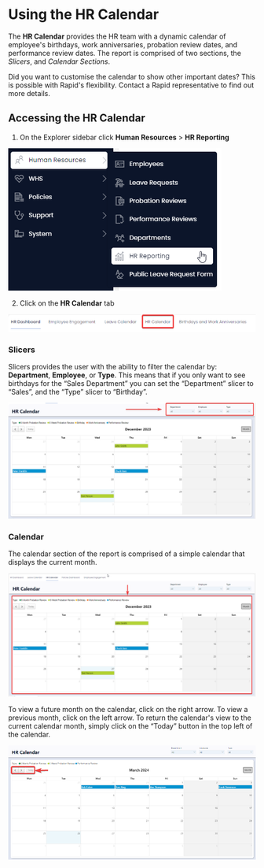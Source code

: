 # Using the HR Calendar

The **HR Calendar** provides the HR team with a dynamic calendar of employee's birthdays, work anniversaries, probation review dates, and performance review dates. The report is comprised of two sections, the *Slicers*, and *Calendar Sections*.

Did you want to customise the calendar to show other important dates? This is possible with Rapid's flexibility. Contact a Rapid representative to find out more details.

## Accessing the HR Calendar

1. On the Explorer sidebar click **Human Resources** &gt; **HR Reporting**  

![Side menu Explorer how to navigate to HR report](</docs/Rapid/2-Rapid Standard/6-Human Resources/HR Reporting/Side menu navigate to HR report.png>)

2. Click on the **HR Calendar** tab  

![Tab strip navigate to HR calendar](<HR calendar tab location.png>)

### Slicers

Slicers provides the user with the ability to filter the calendar by: **Department**, **Employee**, or **Type**. This means that if you only want to see birthdays for the “Sales Department” you can set the “Department” slicer to “Sales”, and the “Type” slicer to “Birthday”.

![HR calendar slicers highlighted](<HR calendar slicers highlighted.png>)

### Calendar

The calendar section of the report is comprised of a simple calendar that displays the current month.

![HR calendar calendar highlighted](<HR calendar calendar highlighted.png>)

 To view a future month on the calendar, click on the right arrow. To view a previous month, click on the left arrow. To return the calendar's view to the current calendar month, simply click on the “Today” button in the top left of the calendar.

![Where to locate the left, right, and today buttons for navigating through the HR calendar](<HR calendar navigation buttons.png>)